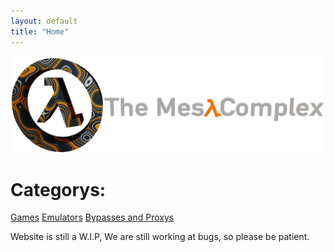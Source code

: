 ```yaml
---
layout: default
title: "Home"
---
```

<script type="text/javascript" src="js/splashtext.js"></script>
<!-- Google Tag Manager -->
<script>(function(w,d,s,l,i){w[l]=w[l]||[];w[l].push({'gtm.start':
new Date().getTime(),event:'gtm.js'});var f=d.getElementsByTagName(s)[0],
j=d.createElement(s),dl=l!='dataLayer'?'&l='+l:'';j.async=true;j.src=
'https://www.googletagmanager.com/gtm.js?id='+i+dl;f.parentNode.insertBefore(j,f);
})(window,document,'script','dataLayer','GTM-WZ946DH');</script>
<!-- End Google Tag Manager -->
<img alt="bannerlogo" src="images/bannerlogo.png" alt="bannerlogo" class="bannerlogo">
<script class="splash">document.write = randomLine;</script>
<br>

<h1 class="text-center">Categorys:</h1>
<a class="list" href="games">Games</a>
<a class="list" href="emulators">Emulators</a>
<a class="list" href="bypass">Bypasses and Proxys</a>





<a>Website is still a W.I.P, We are still working at bugs, so please be patient.<a>
<script>
    document.getElementById("homeNav").classList.add("active");
</script>

<!-- Google Tag Manager (noscript) -->
<noscript><iframe src="https://www.googletagmanager.com/ns.html?id=GTM-WZ946DH"
height="0" width="0" style="display:none;visibility:hidden"></iframe></noscript>
<!-- End Google Tag Manager (noscript) -->
